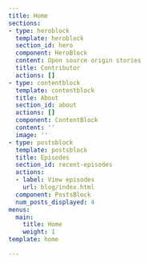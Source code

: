 ```yaml
---
title: Home
sections:
- type: heroblock
  template: heroblock
  section_id: hero
  component: HeroBlock
  content: Open source origin stories
  title: Contributor
  actions: []
- type: contentblock
  template: contentblock
  title: About
  section_id: about
  actions: []
  component: ContentBlock
  content: ''
  image: ''
- type: postsblock
  template: postsblock
  title: Episodes
  section_id: recent-episodes
  actions:
  - label: View episodes
    url: blog/index.html
  component: PostsBlock
  num_posts_displayed: 4
menus:
  main:
    title: Home
    weight: 1
template: home

---
```

